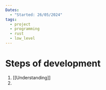 ```yaml
---
Dates:
  - "Started: 26/05/2024"
tags:
  - project
  - programming
  - rust
  - low_level
---
```

# Steps of development 
1. [[Understanding]]
2. 

